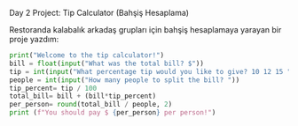 Day 2 Project: Tip Calculator (Bahşiş Hesaplama)

Restoranda kalabalık arkadaş grupları için bahşiş hesaplamaya yarayan bir proje yazdım:

```python
print("Welcome to the tip calculator!")
bill = float(input("What was the total bill? $"))
tip = int(input("What percentage tip would you like to give? 10 12 15 "))
people = int(input("How many people to split the bill? "))
tip_percent= tip / 100
total_bill= bill + (bill*tip_percent)
per_person= round(total_bill / people, 2)
print (f"You should pay $ {per_person} per person!")


